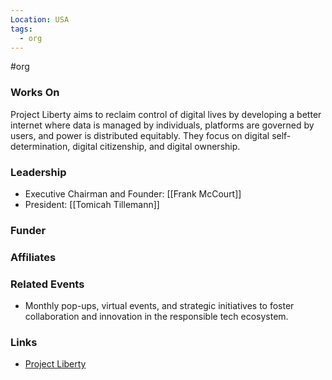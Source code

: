 ```yaml
---
Location: USA
tags:
  - org
---
```

#org

### Works On
Project Liberty aims to reclaim control of digital lives by developing a better internet where data is managed by individuals, platforms are governed by users, and power is distributed equitably. They focus on digital self-determination, digital citizenship, and digital ownership.

### Leadership
- Executive Chairman and Founder: [[Frank McCourt]]
- President: [[Tomicah Tillemann]]

### Funder

### Affiliates

### Related Events
- Monthly pop-ups, virtual events, and strategic initiatives to foster collaboration and innovation in the responsible tech ecosystem.

### Links
- [Project Liberty](https://www.projectliberty.io)
